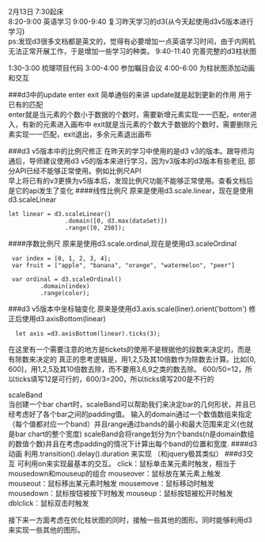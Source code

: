 2月13日
7:30起床  
8:20-9:00 英语学习 
9:00-9:40 复习昨天学习的d3(从今天起使用d3v5版本进行学习)   
ps:发现d3很多文档都是英文的，觉得有必要增加一点英语学习时间，由于内网机无法正常开展工作，于是增加一些学习的种类。
9:40-11:40 完善完整的d3柱状图

1:30-3:00 梳理项目代码
3:00-4:00 参加瞩目会议
4:00-6:00 为柱状图添加动画和交互

###d3中的update enter exit
简单通俗的来讲 update就是起到更新的作用 用于已有的匹配  
enter就是当元素的个数小于数据的个数时，需要新增元素实现一一匹配，enter进入，有新的元素进入画布中
exit就是当元素的个数大于数据的个数时，需要删除元素实现一一匹配，exit退出，多余元素退出画布

###d3 v5版本中的比例尺修正
在昨天的学习中使用的是d3 v3的版本。跟导师沟通后，导师建议使用d3 v5的版本来进行学习，因为v3版本的d3版本有些老旧,
部分API已经不能够正常使用。例如比例尺API  
早上将已有的v3更换为v5版本后，发现比例尺功能不能够正常使用。查看文档后是它的api发生了变化 
####线性比例尺 
原来是使用d3.scale.linear，现在是使用d3.scaleLinear
``` 
let linear = d3.scaleLinear()
                .domain([0, d3.max(dataSet)])
                .range([0, 250]);
```
####序数比例尺
原来是使用d3.scale.ordinal,现在是使用d3.scaleOrdinal
``` 
 var index = [0, 1, 2, 3, 4];
 var fruit = ["apple", "banana", "orange", "watermelon", "peer"]
 
 var ordinal = d3.scaleOrdinal()
         .domain(index)
         .range(color);
```
###d3 v5版本中坐标轴变化
原来是使用d3.axis.scale(liner).orient('bottom')
修正后使用d3.axisBottom(linear)
``` 
  let axis =d3.axisBottom(linear).ticks(3);
```
在这里有一个需要注意的地方是tickets的使用不是根据他的段数来决定的，而是有除数来决定的
真正的思考逻辑是，用1,2,5及其10倍数作为除数去计算。比如[0, 600]，用1,2,5及其10倍数去除，而不要用3,6,9之类的数去除。
600/50=12，所以ticks填写12是可行的，600/3=200，所以ticks填写200是不行的

scaleBand  
当创建一个bar chart时，scaleBand可以帮助我们来决定bar的几何形状，并且已经考虑好了各个bar之间的padding值。
输入的domain通过一个数值数组来指定（每个值都对应一个band）并且range通过bands的最小和最大范围来定义(也就是bar chart的整个宽度)
scaleBand会将range划分为n个bands(n是domain数组的数值个数)并且在考虑padding的情况下计算出每个band的位置和宽度.
####d3动画
利用.transition().delay().duration 来实现  （和jquery极其类似）
###d3交互
可利用on来实现最基本的交互。
click：鼠标单击某元素时触发，相当于mousedown和mouseup的组合
mouseover：鼠标放在某元素上触发
mouseout：鼠标移出某元素时触发
mousemove：鼠标移动时触发
mousedown：鼠标按钮被按下时触发
mouseup：鼠标按钮被松开时触发
dblclick：鼠标双击时触发


接下来一方面考虑在优化柱状图的同时，接触一些其他的图形。同时能够利用d3来实现一些其他的图形。

